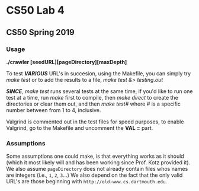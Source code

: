 # CS50 Lab 4
## CS50 Spring 2019

### Usage
**./crawler [seedURL][pageDirectory][maxDepth]**

To test ***VARIOUS*** URL's in succesion, using the Makefile, you can simply try _make test_
or to add the results to a file, _make test &> testing.out_

***SINCE***, _make test_ runs several tests at the same time, if you'd like to run one test at a time, run _make_ first to compile, then _make direct_ to create the directories or clear them out, and then _make test#_ where *#* is a specific number between from 1 to 4, inclusive.

Valgrind is commented out in the test files for speed purposes, to enable Valgrind, go to the Makefile and uncomment the **VAL =** part.

### Assumptions

Some assumptions one could make, is that everything works as it should (which it most likely will and has been working since Prof. Kotz provided it).
We also assume `pageDirectory` does not already contain files whos names are integers (i.e., `1`, `2`, `3`...)
We also depend on the fact that the only valid URL's are those beginning with `http://old-www.cs.dartmouth.edu`.